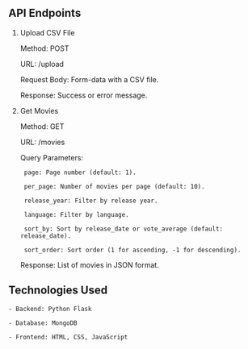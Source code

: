 ## API Endpoints
1. Upload CSV File

    Method: POST

    URL: /upload

    Request Body: Form-data with a CSV file.

    Response: Success or error message.

2. Get Movies

    Method: GET

    URL: /movies

    Query Parameters:

        page: Page number (default: 1).

        per_page: Number of movies per page (default: 10).

        release_year: Filter by release year.

        language: Filter by language.

        sort_by: Sort by release_date or vote_average (default: release_date).

        sort_order: Sort order (1 for ascending, -1 for descending).

    Response: List of movies in JSON format.
## Technologies Used

    - Backend: Python Flask

    - Database: MongoDB

    - Frontend: HTML, CSS, JavaScript

